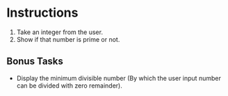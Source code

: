 # Instructions

1. Take an integer from the user.
2. Show if that number is prime or not.

## Bonus Tasks

- Display the minimum divisible number (By which the user input number can be divided with zero remainder).
